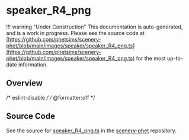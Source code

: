 # speaker_R4_png

!!! warning "Under Construction"
    This documentation is auto-generated, and is a work in progress. Please see the source code at
    [https://github.com/phetsims/scenery-phet/blob/main/images/speaker/speaker_R4_png.ts](https://github.com/phetsims/scenery-phet/blob/main/images/speaker/speaker_R4_png.ts) for the most up-to-date information.

## Overview

/* eslint-disable */
/* @formatter:off */



## Source Code

See the source for [speaker_R4_png.ts](https://github.com/phetsims/scenery-phet/blob/main/images/speaker/speaker_R4_png.ts) in the [scenery-phet](https://github.com/phetsims/scenery-phet) repository.
